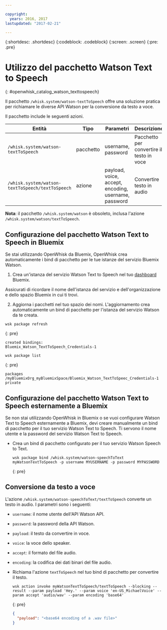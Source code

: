 ```yaml
---

copyright:
  years: 2016, 2017
lastupdated: "2017-02-21"

---
```


{:shortdesc: .shortdesc}
{:codeblock: .codeblock}
{:screen: .screen}
{:pre: .pre}

# Utilizzo del pacchetto Watson Text to Speech
{: #openwhisk_catalog_watson_texttospeech}

Il pacchetto `/whisk.system/watson-textToSpeech` offre una soluzione pratica per richiamare le diverse API Watson per la conversione da testo a voce.

Il pacchetto include le seguenti azioni.

| Entità | Tipo | Parametri | Descrizione |
| --- | --- | --- | --- |
| `/whisk.system/watson-textToSpeech` | pacchetto | username, password | Pacchetto per convertire il testo in voce |
| `/whisk.system/watson-textToSpeech/textToSpeech` | azione | payload, voice, accept, encoding, username, password | Convertire testo in audio |

**Nota**: il pacchetto `/whisk.system/watson` è obsoleto, inclusa l'azione `/whisk.system/watson/textToSpeech`.

## Configurazione del pacchetto Watson Text to Speech in Bluemix

Se stai utilizzando OpenWhisk da Bluemix, OpenWhisk crea automaticamente i bind di pacchetto per le tue istanze del servizio Bluemix Watson.

1. Crea un'istanza del servizio Watson Text to Speech nel tuo [dashboard](http://console.ng.Bluemix.net) Bluemix.
  
  Assicurati di ricordare il nome dell'istanza del servizio e dell'organizzazione e dello spazio Bluemix in cui ti trovi.
  
2. Aggiorna i pacchetti nel tuo spazio dei nomi. L'aggiornamento crea automaticamente un bind di pacchetto per l'istanza del servizio Watson da te creata.
  
  ```
  wsk package refresh
  ```
  {: pre}
  ```
  created bindings:
  Bluemix_Watson_TextToSpeech_Credentials-1
  ```
  ```
  wsk package list
  ```
  {: pre}
  ```
  packages
  /myBluemixOrg_myBluemixSpace/Bluemix_Watson_TextToSpeec_Credentials-1 private
  ```
  
  
## Configurazione del pacchetto Watson Text to Speech esternamente a Bluemix

Se non stai utilizzando OpenWhisk in Bluemix o se vuoi configurare Watson Text to Speech esternamente a Bluemix, devi creare manualmente un bind di pacchetto per il tuo servizio Watson Text to Speech. Ti servono il nome utente e la password del servizio Watson Text to Speech.

- Crea un bind di pacchetto configurato per il tuo servizio Watson Speech to Text.
  
  ```
  wsk package bind /whisk.system/watson-speechToText myWatsonTextToSpeech -p username MYUSERNAME -p password MYPASSWORD
  ```
  {: pre}
  

## Conversione da testo a voce

L'azione `/whisk.system/watson-speechToText/textToSpeech` converte un testo in audio. I parametri sono i seguenti:

- `username`: il nome utente dell'API Watson API.
- `password`: la password della API Watson.
- `payload`: il testo da convertire in voce.
- `voice`: la voce dello speaker.
- `accept`: il formato del file audio.
- `encoding`: la codifica dei dati binari del file audio.


- Richiama l'azione `textToSpeech` nel tuo bind di pacchetto per convertire il testo.
  
  ```
  wsk action invoke myWatsonTextToSpeech/textToSpeech --blocking --result --param payload 'Hey.' --param voice 'en-US_MichaelVoice' --param accept 'audio/wav' --param encoding 'base64'
  ```
  {: pre}
  ```json
  {
    "payload": "<base64 encoding of a .wav file>"
  }
  ```
  

